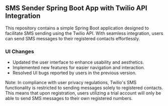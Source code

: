 ## SMS Sender Spring Boot App with Twilio API Integration

This repository contains a simple Spring Boot application designed to facilitate SMS sending using the Twilio API. With seamless integration, users can send SMS messages to their registered contacts effortlessly.

### UI Changes
- Updated the user interface to enhance usability and aesthetics.
- Implemented new features for easier navigation and interaction.
- Resolved UI bugs reported by users in the previous version.

Note: In compliance with user privacy regulations, Twilio's SMS functionality is restricted to sending messages solely to registered contacts. This means that upon registration, users utilizing a trial account will only be able to send SMS messages to their own registered numbers.
